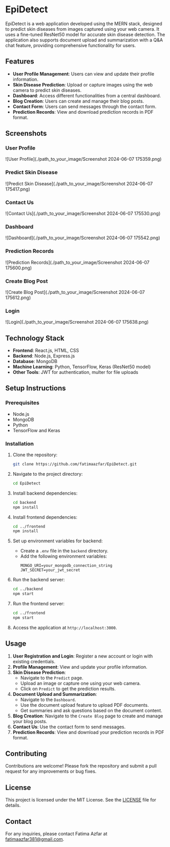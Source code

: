 # EpiDetect

EpiDetect is a web application developed using the MERN stack, designed to predict skin diseases from images captured using your web camera. It uses a fine-tuned ResNet50 model for accurate skin disease detection. The application also supports document upload and summarization with a Q&A chat feature, providing comprehensive functionality for users.

## Features

- **User Profile Management**: Users can view and update their profile information.
- **Skin Disease Prediction**: Upload or capture images using the web camera to predict skin diseases.
- **Dashboard**: Access different functionalities from a central dashboard.
- **Blog Creation**: Users can create and manage their blog posts.
- **Contact Form**: Users can send messages through the contact form.
- **Prediction Records**: View and download prediction records in PDF format.

## Screenshots

### User Profile
![User Profile](./path_to_your_image/Screenshot 2024-06-07 175359.png)

### Predict Skin Disease
![Predict Skin Disease](./path_to_your_image/Screenshot 2024-06-07 175417.png)

### Contact Us
![Contact Us](./path_to_your_image/Screenshot 2024-06-07 175530.png)

### Dashboard
![Dashboard](./path_to_your_image/Screenshot 2024-06-07 175542.png)

### Prediction Records
![Prediction Records](./path_to_your_image/Screenshot 2024-06-07 175600.png)

### Create Blog Post
![Create Blog Post](./path_to_your_image/Screenshot 2024-06-07 175612.png)

### Login
![Login](./path_to_your_image/Screenshot 2024-06-07 175638.png)

## Technology Stack

- **Frontend**: React.js, HTML, CSS
- **Backend**: Node.js, Express.js
- **Database**: MongoDB
- **Machine Learning**: Python, TensorFlow, Keras (ResNet50 model)
- **Other Tools**: JWT for authentication, multer for file uploads

## Setup Instructions

### Prerequisites

- Node.js
- MongoDB
- Python
- TensorFlow and Keras

### Installation

1. Clone the repository:
    ```sh
    git clone https://github.com/fatimaazfar/EpiDetect.git
    ```

2. Navigate to the project directory:
    ```sh
    cd EpiDetect
    ```

3. Install backend dependencies:
    ```sh
    cd backend
    npm install
    ```

4. Install frontend dependencies:
    ```sh
    cd ../frontend
    npm install
    ```

5. Set up environment variables for backend:
    - Create a `.env` file in the `backend` directory.
    - Add the following environment variables:
      ```env
      MONGO_URI=your_mongodb_connection_string
      JWT_SECRET=your_jwt_secret
      ```

6. Run the backend server:
    ```sh
    cd ../backend
    npm start
    ```

7. Run the frontend server:
    ```sh
    cd ../frontend
    npm start
    ```

8. Access the application at `http://localhost:3000`.

## Usage

1. **User Registration and Login**: Register a new account or login with existing credentials.
2. **Profile Management**: View and update your profile information.
3. **Skin Disease Prediction**:
   - Navigate to the `Predict` page.
   - Upload an image or capture one using your web camera.
   - Click on `Predict` to get the prediction results.
4. **Document Upload and Summarization**:
   - Navigate to the `Dashboard`.
   - Use the document upload feature to upload PDF documents.
   - Get summaries and ask questions based on the document content.
5. **Blog Creation**: Navigate to the `Create Blog` page to create and manage your blog posts.
6. **Contact Us**: Use the contact form to send messages.
7. **Prediction Records**: View and download your prediction records in PDF format.

## Contributing

Contributions are welcome! Please fork the repository and submit a pull request for any improvements or bug fixes.

## License

This project is licensed under the MIT License. See the [LICENSE](./LICENSE) file for details.

## Contact

For any inquiries, please contact Fatima Azfar at fatimaazfar381@gmail.com.
